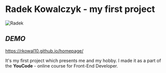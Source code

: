 # Radek Kowalczyk - my first project
![Radek](images/Marta&Radek_102.png)

## *DEMO*

https://rkowal10.github.io/homepage/

It's my first project which presents me and my hobby. I made it as a part of the **YouCode** - online course for Front-End Developer.

